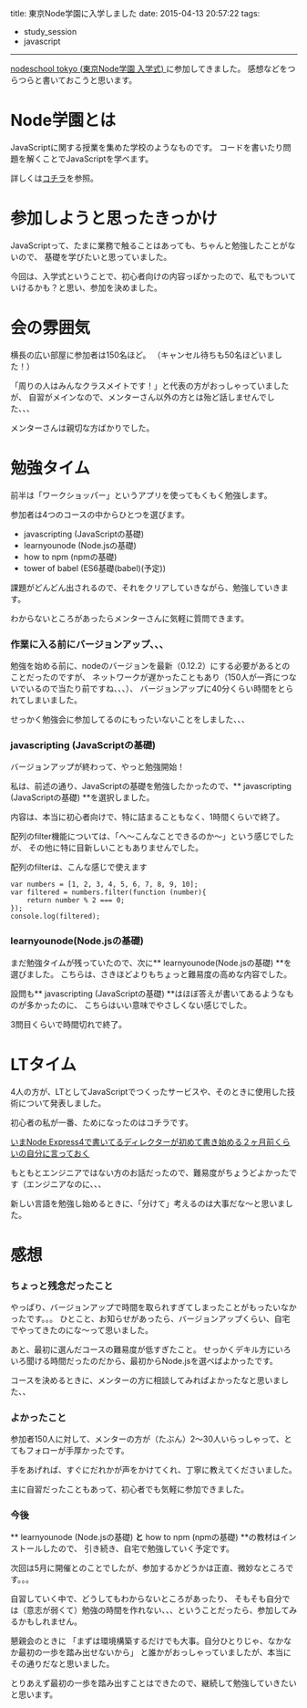 title: 東京Node学園に入学しました
date: 2015-04-13 20:57:22
tags:
- study_session
- javascript
---

[nodeschool tokyo (東京Node学園 入学式) ](http://nodejs.connpass.com/event/13182/)に参加してきました。
感想などをつらつらと書いておこうと思います。

<!-- more -->

# Node学園とは

JavaScriptに関する授業を集めた学校のようなものです。
コードを書いたり問題を解くことでJavaScriptを学べます。

詳しくは[コチラ](http://nodeschool.io/index.html)を参照。

# 参加しようと思ったきっかけ

JavaScriptって、たまに業務で触ることはあっても、ちゃんと勉強したことがないので、
基礎を学びたいと思っていました。

今回は、入学式ということで、初心者向けの内容っぽかったので、私でもついていけるかも？と思い、参加を決めました。

# 会の雰囲気

横長の広い部屋に参加者は150名ほど。
（キャンセル待ちも50名ほどいました！）

「周りの人はみんなクラスメイトです！」と代表の方がおっしゃっていましたが、
自習がメインなので、メンターさん以外の方とは殆ど話しませんでした、、、

メンターさんは親切な方ばかりでした。

# 勉強タイム

前半は「ワークショッパー」というアプリを使ってもくもく勉強します。

参加者は4つのコースの中からひとつを選びます。

- javascripting (JavaScriptの基礎)
- learnyounode (Node.jsの基礎)
- how to npm (npmの基礎)
- tower of babel (ES6基礎(babel)(予定))

課題がどんどん出されるので、それをクリアしていきながら、勉強していきます。

わからないところがあったらメンターさんに気軽に質問できます。

### 作業に入る前にバージョンアップ、、、

勉強を始める前に、nodeのバージョンを最新（0.12.2）にする必要があるとのことだったのですが、
ネットワークが遅かったこともあり（150人が一斉につないでいるので当たり前ですね、、、）、
バージョンアップに40分くらい時間をとられてしまいました。

せっかく勉強会に参加してるのにもったいないことをしました、、、

### javascripting (JavaScriptの基礎)

バージョンアップが終わって、やっと勉強開始！

私は、前述の通り、JavaScriptの基礎を勉強したかったので、** javascripting (JavaScriptの基礎) **を選択しました。

内容は、本当に初心者向けで、特に詰まることもなく、1時間くらいで終了。

配列のfilter機能については、「へ〜こんなことできるのか〜」という感じでしたが、
その他に特に目新しいこともありませんでした。

配列のfilterは、こんな感じで使えます

```
var numbers = [1, 2, 3, 4, 5, 6, 7, 8, 9, 10];
var filtered = numbers.filter(function (number){
	return number % 2 === 0;
});
console.log(filtered);

```

### learnyounode(Node.jsの基礎)

まだ勉強タイムが残っていたので、次に** learnyounode(Node.jsの基礎) **を選びました。
こちらは、さきほどよりもちょっと難易度の高めな内容でした。

設問も** javascripting (JavaScriptの基礎) **はほぼ答えが書いてあるようなものが多かったのに、
こちらはいい意味でやさしくない感じでした。

3問目くらいで時間切れで終了。

# LTタイム

4人の方が、LTとしてJavaScriptでつくったサービスや、そのときに使用した技術について発表しました。

初心者の私が一番、ためになったのはコチラです。

[いまNode Express4で書いてるディレクターが初めて書き始める２ヶ月前くらいの自分に言っておく](http://www.slideshare.net/hiro93n/140412nodeschooltokyo)

もともとエンジニアではない方のお話だったので、難易度がちょうどよかったです（エンジニアなのに、、、

新しい言語を勉強し始めるときに、「分けて」考えるのは大事だな〜と思いました。

# 感想

### ちょっと残念だったこと


やっぱり、バージョンアップで時間を取られすぎてしまったことがもったいなかったです。。。
ひとこと、お知らせがあったら、バージョンアップくらい、自宅でやってきたのにな〜って思いました。

あと、最初に選んだコースの難易度が低すぎたこと。
せっかくデキル方にいろいろ聞ける時間だったのだから、最初からNode.jsを選べばよかったです。

コースを決めるときに、メンターの方に相談してみればよかったなと思いました、、

### よかったこと

参加者150人に対して、メンターの方が（たぶん）2〜30人いらっしゃって、とてもフォローが手厚かったです。

手をあげれば、すぐにだれかが声をかけてくれ、丁寧に教えてくださいました。

主に自習だったこともあって、初心者でも気軽に参加できました。

### 今後

** learnyounode (Node.jsの基礎) **と** how to npm (npmの基礎) **の教材はインストールしたので、
引き続き、自宅で勉強していく予定です。

次回は5月に開催とのことでしたが、参加するかどうかは正直、微妙なところです。。。

自習していく中で、どうしてもわからないところがあったり、
そもそも自分では（意志が弱くて）勉強の時間を作れない、、、ということだったら、参加してみるかもしれません。

懇親会のときに
「まずは環境構築するだけでも大事。自分ひとりじゃ、なかなか最初の一歩を踏み出せないから」
と誰かがおっしゃっていましたが、本当にその通りだなと思いました。

とりあえず最初の一歩を踏み出すことはできたので、継続して勉強していきたいと思います。



